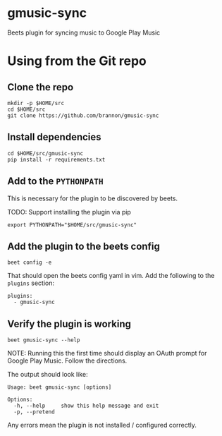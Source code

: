 # gmusic-sync

Beets plugin for syncing music to Google Play Music

# Using from the Git repo
 
## Clone the repo

```
mkdir -p $HOME/src
cd $HOME/src
git clone https://github.com/brannon/gmusic-sync
```

## Install dependencies

```
cd $HOME/src/gmusic-sync
pip install -r requirements.txt
```

## Add to the `PYTHONPATH`

This is necessary for the plugin to be discovered by beets.

TODO: Support installing the plugin via pip

```
export PYTHONPATH="$HOME/src/gmusic-sync"
```

## Add the plugin to the beets config

```
beet config -e
```

That should open the beets config yaml in vim. Add the following to the `plugins` section:
```
plugins:
  - gmusic-sync
```

## Verify the plugin is working

```
beet gmusic-sync --help
```

NOTE: Running this the first time should display an OAuth prompt for Google Play Music. Follow the directions.

The output should look like:
```
Usage: beet gmusic-sync [options]

Options:
  -h, --help     show this help message and exit
  -p, --pretend
```

Any errors mean the plugin is not installed / configured correctly.
